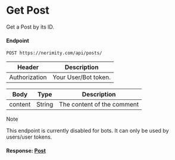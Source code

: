# Get Post
Get a Post by its ID.

#### Endpoint
```
POST https://nerimity.com/api/posts/
```

| Header        | Description                    |
| ------------- | ------------------------------ |
| Authorization | Your User/Bot token.           |

| Body        | Type      | Description                               |
| ----------- | --------- | ----------------------------------------- |
| content     | String    | The content of the comment                |


> [!NOTE]
> This endpoint is currently disabled for bots. It can only be used by users/user tokens.
#### Response: [Post](/types/Post.md)
